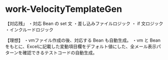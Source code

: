 # work-VelocityTemplateGen

【対応残」
・対応 Bean の set 文
・差し込みファイルロジック
・ if 文ロジック
・インクルードロジック

【理想】
・vmファイル作成の後、対応する Bean も自動生成。
・vm と Bean をもとに、Excelに記載した変動項目欄をデフォルト値にした、全メール表示パターンを確認できるテストコードの自動生成。
